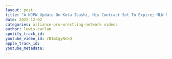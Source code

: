 ```yaml
---
layout: post
title: "A NJPW Update On Kota Ibushi, His Contract Set To Expire; MLW News"
date: 2022-12-02
categories: alliance-pro-wrestling-network videos
author: lewis-carlan
spotify_track_id: 
youtube_video_id: rBImCgyNnkQ
apple_track_id: 
youtube_metadata: 
---
```

